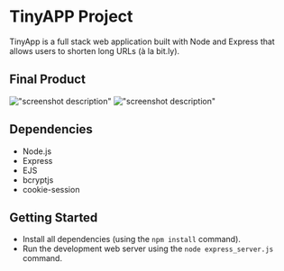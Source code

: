 # TinyAPP Project

TinyApp is a full stack web application built with Node and Express that allows users to shorten long URLs (à la bit.ly).

## Final Product

!["screenshot description"]()
!["screenshot description"](#)

## Dependencies

- Node.js
- Express
- EJS
- bcryptjs
- cookie-session

## Getting Started

- Install all dependencies (using the `npm install` command).
- Run the development web server using the `node express_server.js` command.